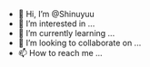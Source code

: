 - 👋 Hi, I’m @Shinuyuu
- 👀 I’m interested in ...
- 🌱 I’m currently learning ...
- 💞️ I’m looking to collaborate on ...
- 📫 How to reach me ...

<!---
Shinuyuu/Shinuyuu is a ✨ special ✨ repository because its `README.md` (this file) appears on your GitHub profile.
You can click the Preview link to take a look at your changes.
--->
